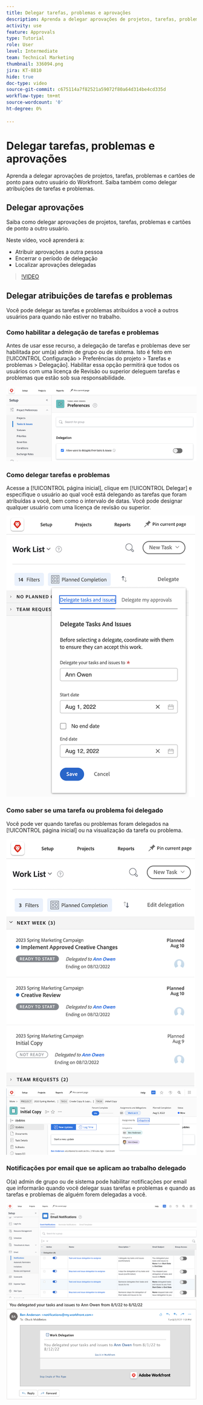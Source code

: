 ```yaml
---
title: Delegar tarefas, problemas e aprovações
description: Aprenda a delegar aprovações de projetos, tarefas, problemas e cartões de ponto para outro usuário do Workfront. Saiba também como delegar atribuições de tarefas e problemas.
activity: use
feature: Approvals
type: Tutorial
role: User
level: Intermediate
team: Technical Marketing
thumbnail: 336094.png
jira: KT-8810
hide: true
doc-type: video
source-git-commit: c675114a7f82521a59072f80a64d314be4cd335d
workflow-type: tm+mt
source-wordcount: '0'
ht-degree: 0%

---
```


# Delegar tarefas, problemas e aprovações

Aprenda a delegar aprovações de projetos, tarefas, problemas e cartões de ponto para outro usuário do Workfront. Saiba também como delegar atribuições de tarefas e problemas.

## Delegar aprovações

Saiba como delegar aprovações de projetos, tarefas, problemas e cartões de ponto a outro usuário.

Neste vídeo, você aprenderá a:

* Atribuir aprovações a outra pessoa
* Encerrar o período de delegação
* Localizar aprovações delegadas

>[!VIDEO](https://video.tv.adobe.com/v/336094/?quality=12&learn=on)

<!---
learn more URLS
Delegate approval request
--->

## Delegar atribuições de tarefas e problemas

Você pode delegar as tarefas e problemas atribuídos a você a outros usuários para quando não estiver no trabalho.

### Como habilitar a delegação de tarefas e problemas

Antes de usar esse recurso, a delegação de tarefas e problemas deve ser habilitada por um(a) admin de grupo ou de sistema. Isto é feito em [!UICONTROL Configuração > Preferências do projeto > Tarefas e problemas > Delegação]. Habilitar essa opção permitirá que todos os usuários com uma licença de Revisão ou superior deleguem tarefas e problemas que estão sob sua responsabilidade.

![Captura de tela mostrando a [!UICONTROL configuração] de preferências para delegação](assets/delegation-1.png)

### Como delegar tarefas e problemas

Acesse a [!UICONTROL página inicial], clique em [!UICONTROL Delegar] e especifique o usuário ao qual você está delegando as tarefas que foram atribuídas a você, bem como o intervalo de datas. Você pode designar qualquer usuário com uma licença de revisão ou superior.

![Captura de tela mostrando a guia de delegação na [!UICONTROL página inicial]](assets/delegation-2.png)

### Como saber se uma tarefa ou problema foi delegado

Você pode ver quando tarefas ou problemas foram delegados na [!UICONTROL página inicial] ou na visualização da tarefa ou problema.

![Captura de tela mostrando as tarefas delegadas na [!UICONTROL página inicial]](assets/delegation-4.png)
![Captura de tela mostrando as tarefas delegadas na visualização de tarefas](assets/delegation-3.png)

### Notificações por email que se aplicam ao trabalho delegado

O(a) admin de grupo ou de sistema pode habilitar notificações por email que informarão quando você delegar suas tarefas e problemas e quando as tarefas e problemas de alguém forem delegadas a você.

![Captura de tela mostrando as opções de [!UICONTROL configuração] de notificação por email para delegação](assets/delegation-5.png)
![Captura de tela mostrando um email de delegação de trabalho](assets/delegation-6.png)
